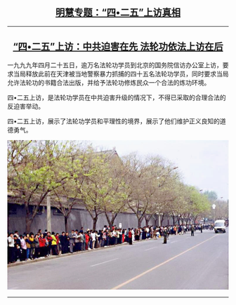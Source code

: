 
<h2 align="center"><a href="http://qq.leucas.men/9/?raw=true">明慧专题：“四•二五”上访真相</a></h2>


<hr>

<h2 align="center"><a href="http://qq.leucas.men/9/?raw=true">“四•二五”上访：中共迫害在先 法轮功依法上访在后</a></h2>


一九九九年四月二十五日，逾万名法轮功学员到北京的国务院信访办公室上访，要求当局释放此前在天津被当地警察暴力抓捕的四十五名法轮功学员，同时要求当局允许法轮功的书籍合法出版，并给予法轮功修炼民众一个合法的炼功环境。

四•二五上访，是法轮功学员在中共迫害升级的情况下，不得已采取的合理合法的反迫害举动。

四•二五上访，展示了法轮功学员和平理性的境界，展示了他们维护正义良知的道德勇气。


<div align=center>
<img src="https://github.com/zhut019111/one/blob/master/img/425/425_april25_peaceful_appeal_01.jpg">
</div>
<hr>

